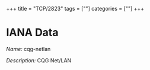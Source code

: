 +++
title = "TCP/2823"
tags = [""]
categories = [""]
+++

# IANA Data

_Name:_ cqg-netlan

_Description:_ CQG Net/LAN

